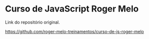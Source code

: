 # Curso de JavaScript Roger Melo

Link do repositório original.

<a>https://github.com/roger-melo-treinamentos/curso-de-js-roger-melo</a>